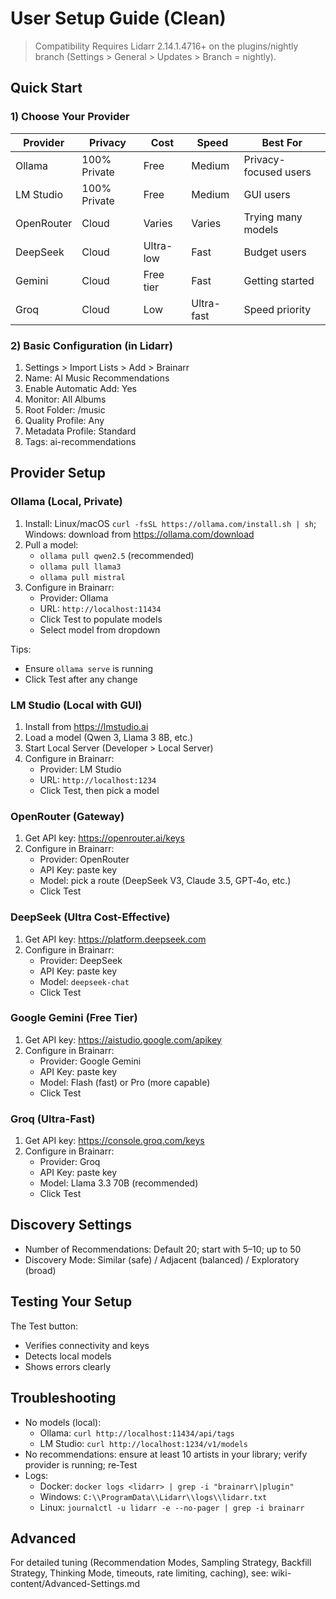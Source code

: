 # User Setup Guide (Clean)

> Compatibility
> Requires Lidarr 2.14.1.4716+ on the plugins/nightly branch (Settings > General > Updates > Branch = nightly).

## Quick Start

### 1) Choose Your Provider

| Provider   | Privacy        | Cost     | Speed        | Best For               |
|------------|----------------|----------|--------------|------------------------|
| Ollama     | 100% Private   | Free     | Medium       | Privacy-focused users  |
| LM Studio  | 100% Private   | Free     | Medium       | GUI users              |
| OpenRouter | Cloud          | Varies   | Varies       | Trying many models     |
| DeepSeek   | Cloud          | Ultra-low| Fast         | Budget users           |
| Gemini     | Cloud          | Free tier| Fast         | Getting started        |
| Groq       | Cloud          | Low      | Ultra-fast   | Speed priority         |

### 2) Basic Configuration (in Lidarr)

1. Settings > Import Lists > Add > Brainarr
2. Name: AI Music Recommendations
3. Enable Automatic Add: Yes
4. Monitor: All Albums
5. Root Folder: /music
6. Quality Profile: Any
7. Metadata Profile: Standard
8. Tags: ai-recommendations

## Provider Setup

### Ollama (Local, Private)

1. Install: Linux/macOS `curl -fsSL https://ollama.com/install.sh | sh`; Windows: download from <https://ollama.com/download>
2. Pull a model:
   - `ollama pull qwen2.5` (recommended)
   - `ollama pull llama3`
   - `ollama pull mistral`
3. Configure in Brainarr:
   - Provider: Ollama
   - URL: `http://localhost:11434`
   - Click Test to populate models
   - Select model from dropdown

Tips:

- Ensure `ollama serve` is running
- Click Test after any change

### LM Studio (Local with GUI)

1. Install from <https://lmstudio.ai>
2. Load a model (Qwen 3, Llama 3 8B, etc.)
3. Start Local Server (Developer > Local Server)
4. Configure in Brainarr:
   - Provider: LM Studio
   - URL: `http://localhost:1234`
   - Click Test, then pick a model

### OpenRouter (Gateway)

1. Get API key: <https://openrouter.ai/keys>
2. Configure in Brainarr:
   - Provider: OpenRouter
   - API Key: paste key
   - Model: pick a route (DeepSeek V3, Claude 3.5, GPT‑4o, etc.)
   - Click Test

### DeepSeek (Ultra Cost-Effective)

1. Get API key: <https://platform.deepseek.com>
2. Configure in Brainarr:
   - Provider: DeepSeek
   - API Key: paste key
   - Model: `deepseek-chat`
   - Click Test

### Google Gemini (Free Tier)

1. Get API key: <https://aistudio.google.com/apikey>
2. Configure in Brainarr:
   - Provider: Google Gemini
   - API Key: paste key
   - Model: Flash (fast) or Pro (more capable)
   - Click Test

### Groq (Ultra-Fast)

1. Get API key: <https://console.groq.com/keys>
2. Configure in Brainarr:
   - Provider: Groq
   - API Key: paste key
   - Model: Llama 3.3 70B (recommended)
   - Click Test

## Discovery Settings

- Number of Recommendations: Default 20; start with 5–10; up to 50
- Discovery Mode: Similar (safe) / Adjacent (balanced) / Exploratory (broad)

## Testing Your Setup

The Test button:

- Verifies connectivity and keys
- Detects local models
- Shows errors clearly

## Troubleshooting

- No models (local):
  - Ollama: `curl http://localhost:11434/api/tags`
  - LM Studio: `curl http://localhost:1234/v1/models`
- No recommendations: ensure at least 10 artists in your library; verify provider is running; re‑Test
- Logs:
  - Docker: `docker logs <lidarr> | grep -i "brainarr\|plugin"`
  - Windows: `C:\\ProgramData\\Lidarr\\logs\\lidarr.txt`
  - Linux: `journalctl -u lidarr -e --no-pager | grep -i brainarr`

## Advanced

For detailed tuning (Recommendation Modes, Sampling Strategy, Backfill Strategy, Thinking Mode, timeouts, rate limiting, caching), see: wiki-content/Advanced-Settings.md
